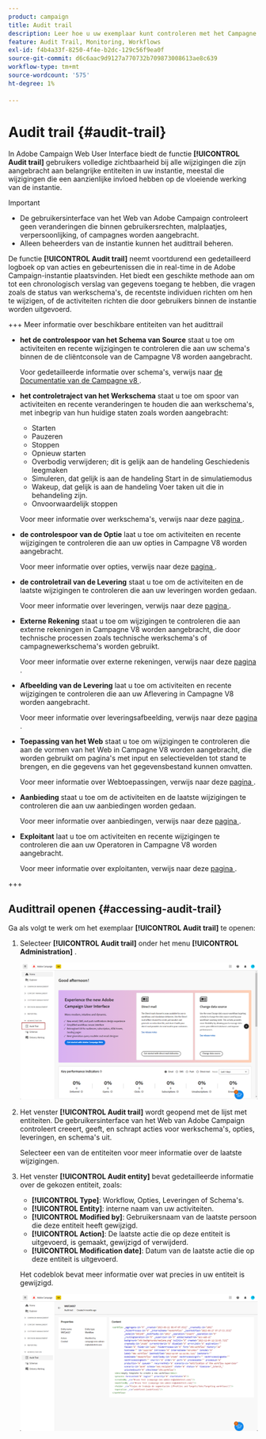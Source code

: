 ```yaml
---
product: campaign
title: Audit trail
description: Leer hoe u uw exemplaar kunt controleren met het Campagne Audit Trail
feature: Audit Trail, Monitoring, Workflows
exl-id: f4b4a33f-8250-4f4e-b2dc-129c56f9ea0f
source-git-commit: d6c6aac9d9127a770732b709873008613ae8c639
workflow-type: tm+mt
source-wordcount: '575'
ht-degree: 1%

---
```


# Audit trail {#audit-trail}

In Adobe Campaign Web User Interface biedt de functie **[!UICONTROL Audit trail]** gebruikers volledige zichtbaarheid bij alle wijzigingen die zijn aangebracht aan belangrijke entiteiten in uw instantie, meestal die wijzigingen die een aanzienlijke invloed hebben op de vloeiende werking van de instantie.

>[!IMPORTANT]
>
>* De gebruikersinterface van het Web van Adobe Campaign controleert geen veranderingen die binnen gebruikersrechten, malplaatjes, verpersoonlijking, of campagnes worden aangebracht.
>* Alleen beheerders van de instantie kunnen het audittrail beheren.

De functie **[!UICONTROL Audit trail]** neemt voortdurend een gedetailleerd logboek op van acties en gebeurtenissen die in real-time in de Adobe Campaign-instantie plaatsvinden. Het biedt een geschikte methode aan om tot een chronologisch verslag van gegevens toegang te hebben, die vragen zoals de status van werkschema&#39;s, de recentste individuen richten om hen te wijzigen, of de activiteiten richten die door gebruikers binnen de instantie worden uitgevoerd.

+++ Meer informatie over beschikbare entiteiten van het audittrail

* **het de controlespoor van het Schema van Source** staat u toe om activiteiten en recente wijzigingen te controleren die aan uw schema&#39;s binnen de de cliëntconsole van de Campagne V8 worden aangebracht.

  Voor gedetailleerde informatie over schema&#39;s, verwijs naar [ de Documentatie van de Campagne v8 ](https://experienceleague.adobe.com/en/docs/campaign/campaign-v8/developer/shemas-forms/schemas).

* **het controletraject van het Werkschema** staat u toe om spoor van activiteiten en recente veranderingen te houden die aan werkschema&#39;s, met inbegrip van hun huidige staten zoals worden aangebracht:

   * Starten
   * Pauzeren
   * Stoppen
   * Opnieuw starten
   * Overbodig verwijderen; dit is gelijk aan de handeling Geschiedenis leegmaken
   * Simuleren, dat gelijk is aan de handeling Start in de simulatiemodus
   * Wakeup, dat gelijk is aan de handeling Voer taken uit die in behandeling zijn.
   * Onvoorwaardelijk stoppen

  Voor meer informatie over werkschema&#39;s, verwijs naar deze [ pagina ](../workflows/gs-workflows.md).

* **de controlespoor van de Optie** laat u toe om activiteiten en recente wijzigingen te controleren die aan uw opties in Campagne V8 worden aangebracht.

  Voor meer informatie over opties, verwijs naar deze [ pagina ](https://experienceleague.adobe.com/en/docs/campaign-classic/using/installing-campaign-classic/appendices/configuring-campaign-options).

* **de controletrail van de Levering** staat u toe om de activiteiten en de laatste wijzigingen te controleren die aan uw leveringen worden gedaan.

  Voor meer informatie over leveringen, verwijs naar deze [ pagina ](../msg/gs-deliveries.md).

* **Externe Rekening** staat u toe om wijzigingen te controleren die aan externe rekeningen in Campagne V8 worden aangebracht, die door technische processen zoals technische werkschema&#39;s of campagnewerkschema&#39;s worden gebruikt.

  Voor meer informatie over externe rekeningen, verwijs naar deze [ pagina ](../administration/external-account.md).

* **Afbeelding van de Levering** laat u toe om activiteiten en recente wijzigingen te controleren die aan uw Aflevering in Campagne V8 worden aangebracht.

  Voor meer informatie over leveringsafbeelding, verwijs naar deze [ pagina ](https://experienceleague.adobe.com/en/docs/campaign/campaign-v8/audience/add-profiles/target-mappings).

* **Toepassing van het Web** staat u toe om wijzigingen te controleren die aan de vormen van het Web in Campagne V8 worden aangebracht, die worden gebruikt om pagina&#39;s met input en selectievelden tot stand te brengen, en die gegevens van het gegevensbestand kunnen omvatten.

  Voor meer informatie over Webtoepassingen, verwijs naar deze [ pagina ](https://experienceleague.adobe.com/en/docs/campaign/campaign-v8/content/webapps).

* **Aanbieding** staat u toe om de activiteiten en de laatste wijzigingen te controleren die aan uw aanbiedingen worden gedaan.

  Voor meer informatie over aanbiedingen, verwijs naar deze [ pagina ](../msg/offers.md).

* **Exploitant** laat u toe om activiteiten en recente wijzigingen te controleren die aan uw Operatoren in Campagne V8 worden aangebracht.

  Voor meer informatie over exploitanten, verwijs naar deze [ pagina ](https://experienceleague.adobe.com/en/docs/campaign/campaign-v8/offers/interaction-settings/interaction-operators).

+++

## Audittrail openen {#accessing-audit-trail}

Ga als volgt te werk om het exemplaar **[!UICONTROL Audit trail]** te openen:

1. Selecteer **[!UICONTROL Audit trail]** onder het menu **[!UICONTROL Administration]** .

   ![ Schermschot die het menu van het Beleid met de geselecteerde het spooroptie van de Controle tonen ](assets/audit-trail-1.png)

1. Het venster **[!UICONTROL Audit trail]** wordt geopend met de lijst met entiteiten. De gebruikersinterface van het Web van Adobe Campaign controleert creeert, geeft, en schrapt acties voor werkschema&#39;s, opties, leveringen, en schema&#39;s uit.

   Selecteer een van de entiteiten voor meer informatie over de laatste wijzigingen.

1. Het venster **[!UICONTROL Audit entity]** bevat gedetailleerde informatie over de gekozen entiteit, zoals:

   * **[!UICONTROL Type]**: Workflow, Opties, Leveringen of Schema&#39;s.
   * **[!UICONTROL Entity]**: interne naam van uw activiteiten.
   * **[!UICONTROL Modified by]**: Gebruikersnaam van de laatste persoon die deze entiteit heeft gewijzigd.
   * **[!UICONTROL Action]**: De laatste actie die op deze entiteit is uitgevoerd, is gemaakt, gewijzigd of verwijderd.
   * **[!UICONTROL Modification date]**: Datum van de laatste actie die op deze entiteit is uitgevoerd.

   Het codeblok bevat meer informatie over wat precies in uw entiteit is gewijzigd.

   ![ Schermafbeelding die het venster van de Auditentiteit met gedetailleerde informatie over wijzigingen tonen ](assets/audit-trail-2.png)